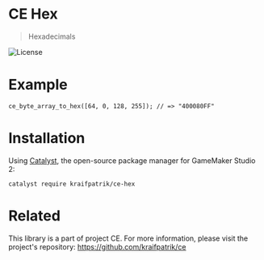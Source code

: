 # CE Hex
> Hexadecimals

![License](https://img.shields.io/github/license/kraifpatrik/ce-hex)

# Example
```gml
ce_byte_array_to_hex([64, 0, 128, 255]); // => "400080FF"
```

# Installation
Using [Catalyst](https://github.com/GameMakerHub/Catalyst), the open-source package manager for GameMaker Studio 2:

```
catalyst require kraifpatrik/ce-hex
```

# Related
This library is a part of project CE. For more information, please visit the project's repository: https://github.com/kraifpatrik/ce
